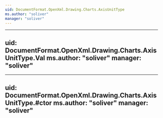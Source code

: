 ```yaml
---
uid: DocumentFormat.OpenXml.Drawing.Charts.AxisUnitType
ms.author: "soliver"
manager: "soliver"
---
```


---
uid: DocumentFormat.OpenXml.Drawing.Charts.AxisUnitType.Val
ms.author: "soliver"
manager: "soliver"
---

---
uid: DocumentFormat.OpenXml.Drawing.Charts.AxisUnitType.#ctor
ms.author: "soliver"
manager: "soliver"
---
